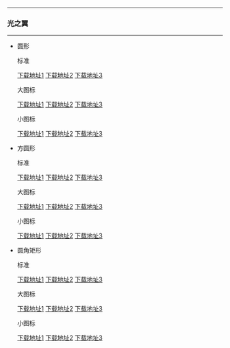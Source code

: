   ---

  ### 光之翼

  ---

  - 圆形 

    标准

    [下载地址1](https://github.com.cnpmjs.org/pzcn/emui-icons/releases/download/{ver}/LightWings_Round.hwt)    [下载地址2](https://emui.iconsx.tech/LightWings_Round.hwt)    [下载地址3](https://emui.netlify.app/LightWings_Round.hwt)
    
    大图标

    [下载地址1](https://github.com.cnpmjs.org/pzcn/emui-icons/releases/download/{ver}/LightWings_Round_Big.hwt)    [下载地址2](https://emui.iconsx.tech/LightWings_Round_Big.hwt)    [下载地址3](https://emui.netlify.app/LightWings_Round_Big.hwt)

    小图标

    [下载地址1](https://github.com.cnpmjs.org/pzcn/emui-icons/releases/download/{ver}/LightWings_Round_Small.hwt)    [下载地址2](https://emui.iconsx.tech/LightWings_Round_Small.hwt)    [下载地址3](https://emui.netlify.app/LightWings_Round_Small.hwt)

  - 方圆形 

    标准
    
    [下载地址1](https://github.com.cnpmjs.org/pzcn/emui-icons/releases/download/{ver}/LightWings_SquareCircle.hwt)    [下载地址2](https://emui.iconsx.tech/LightWings_SquareCircle.hwt)    [下载地址3](https://emui.netlify.app/LightWings_SquareCircle.hwt)

    大图标

    [下载地址1](https://github.com.cnpmjs.org/pzcn/emui-icons/releases/download/{ver}/LightWings_SquareCircle_Big.hwt)    [下载地址2](https://emui.iconsx.tech/LightWings_SquareCircle_Big.hwt)    [下载地址3](https://emui.netlify.app/LightWings_SquareCircle_Big.hwt)

    小图标

    [下载地址1](https://github.com.cnpmjs.org/pzcn/emui-icons/releases/download/{ver}/LightWings_SquareCircle_Small.hwt)    [下载地址2](https://emui.iconsx.tech/LightWings_SquareCircle_Small.hwt)    [下载地址3](https://emui.netlify.app/LightWings_SquareCircle_Small.hwt)

  - 圆角矩形 

    标准
    
    [下载地址1](https://github.com.cnpmjs.org/pzcn/emui-icons/releases/download/{ver}/LightWings_Rectangle.hwt)    [下载地址2](https://emui.iconsx.tech/LightWings_Rectangle.hwt)    [下载地址3](https://emui.netlify.app/LightWings_Rectangle.hwt)

    大图标

    [下载地址1](https://github.com.cnpmjs.org/pzcn/emui-icons/releases/download/{ver}/LightWings_Round.hwt)    [下载地址2](https://emui.iconsx.tech/LightWings_Rectangle_Big.hwt)    [下载地址3](https://emui.netlify.app/LightWings_Rectangle_Big.hwt)

    小图标

    [下载地址1](https://github.com.cnpmjs.org/pzcn/emui-icons/releases/download/{ver}/LightWings_Round.hwt)    [下载地址2](https://emui.iconsx.tech/LightWings_Rectangle_Small.hwt)    [下载地址3](https://emui.netlify.app/LightWings_Rectangle_Small.hwt)
